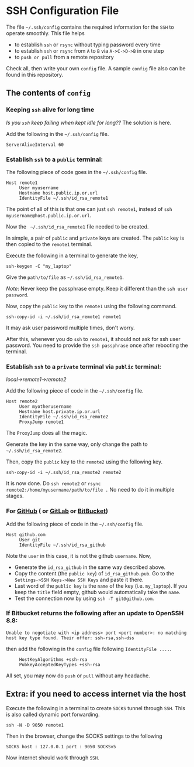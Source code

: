 # SSH Configuration File

The file `~/.ssh/config` contains the required information for the `SSH` to operate smoothly.
This file helps
- to establish `ssh` or `rsync` without typing password every time
- to establish `ssh` or `rsync` from `A` to `B` via `A->C->D->B` in one step
- to `push or pull` from a remote repository

Check all, then write your own `config` file. A sample `config` file also can be found in this
repository.

## The contents of `config`
### Keeping `ssh` alive for long time

*Is you `ssh` keep failing when kept idle for long??* The solution is here.

Add the following in the `~/.ssh/config` file.
```
ServerAliveInterval 60
```

### Establish `ssh` to a `public` terminal:

The following piece of code goes in the `~/.ssh/config` file.
```
Host remote1
     User myusername
     Hostname host.public.ip.or.url
     IdentityFile ~/.ssh/id_rsa_remote1
```

The point of all of this is that one can just `ssh remote1`, instead of `ssh myusername@host.public.ip.or.url`.

Now the ` ~/.ssh/id_rsa_remote1` file needed to be created.

In simple, a pair of `public` and `private` keys are created. The `public` key is then copied to the `remote1` terminal.

Execute the following in a terminal to generate the key,
```
ssh-keygen -C "my_laptop"
```
Give the `path/to/file` as `~/.ssh/id_rsa_remote1`.

*Note*: Never keep the passphrase empty. Keep it different than the `ssh user password`.

Now, copy the `public` key to the `remote1` using the following command.
```
ssh-copy-id -i ~/.ssh/id_rsa_remote1 remote1
```
It may ask user password multiple times, don't worry.

After this, whenever you do `ssh` to `remote1`, it should not ask for ssh user password. You need to provide the `ssh passphrase` once after rebooting the terminal.

### Establish `ssh` to a `private` terminal via `public` terminal:
*local->remote1->remote2*

Add the following piece of code in the `~/.ssh/config` file.
```
Host remote2
     User myotherusername
     Hostname host.private.ip.or.url
     IdentityFile ~/.ssh/id_rsa_remote2
     ProxyJump remote1
```

The `ProxyJump` does all the magic.

Generate the key in the same way, only change the path to `~/.ssh/id_rsa_remote2`.

Then, copy the `public` key to the `remote2` using the following key.
```
ssh-copy-id -i ~/.ssh/id_rsa_remote2 remote2
```

It is now done. Do `ssh remote2` or `rsync remote2:/home/myusername/path/to/file .` No need to do it in multiple stages.

### For [GitHub](github.com) ( or [GitLab](gitlab.com) or [BitBucket](bitbucket.org))

Add the following piece of code in the `~/.ssh/config` file.
```
Host github.com
     User git
     IdentityFile ~/.ssh/id_rsa_github
```

Note the `user` in this case, it is not the github `username`. Now,
- Generate the `id_rsa_github` in the same way described above.
- Copy the content (the `public key`) of `id_rsa_github.pub`. Go to the `Settings->SSH Keys->New SSH Keys` and paste it there.
- Last word of the `public key` is the `name` of the key (i.e. `my_laptop`). If you keep the `title` field empty, github would automatically take the `name`.
- Test the connection now by using `ssh -T git@github.com`.

### If Bitbucket returns the following after an update to OpenSSH 8.8:
```
Unable to negotiate with <ip address> port <port number>: no matching host key type found. Their offer: ssh-rsa,ssh-dss
```
then add the following in the `config` file following `IdentityFile ....`.
```
     HostKeyAlgorithms +ssh-rsa
     PubkeyAcceptedKeyTypes +ssh-rsa
```

All set, you may now do `push` or `pull` without any headache.


## Extra: if you need to access internet via the host

Execute the following in a terminal to create `SOCKS` tunnel through `SSH`. This is also called dynamic port forwarding.
```
ssh -N -D 9050 remote1
```

Then in the browser, change the SOCKS settings to the following
```
SOCKS host : 127.0.0.1 port : 9050 SOCKSv5
```

Now internet should work through `SSH`.
